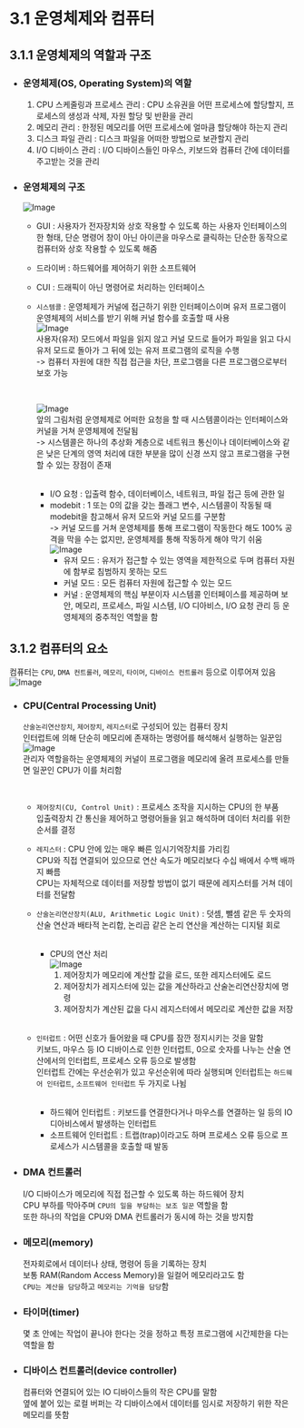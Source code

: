 # 3.1 운영체제와 컴퓨터
## 3.1.1 운영체제의 역할과 구조
- ### 운영체제(OS, Operating System)의 역할
  1. CPU 스케줄링과 프로세스 관리 : CPU 소유권을 어떤 프로세스에 할당할지, 프로세스의 생성과 삭제, 자원 할당 및 반환을 관리
  2. 메모리 관리 : 한정된 메모리를 어떤 프로세스에 얼마큼 할당해야 하는지 관리
  3. 디스크 파일 관리 : 디스크 파일을 어떠한 방법으로 보관할지 관리
  4. I/O 디바이스 관리 : I/O 디바이스들인 마우스, 키보드와 컴퓨터 간에 데이터를 주고받는 것을 관리

- ### 운영체제의 구조
    ![Image](https://blog.kakaocdn.net/dn/5FvbK/btsB3tSYz5Q/7q1OMuOOoGeXWypkQIAXKk/img.png)
  - GUI : 사용자가 전자장치와 상호 작용할 수 있도록 하는 사용자 인터페이스의 한 형태, 단순 명령어 창이 아닌 아이콘을 마우스로 클릭하는 단순한 동작으로 컴퓨터와 상호 작용할 수 있도록 해줌
  - 드라이버 : 하드웨어를 제어하기 위한 소프트웨어
  - CUI : 드래픽이 아닌 명령어로 처리하는 인터페이스
  - `시스템콜` : 운영체제가 커널에 접근하기 위한 인터페이스이며 유저 프로그램이 운영체제의 서비스를 받기 위해 커널 함수를 호출할 때 사용  
    ![Image](https://thebook.io/img/080367/021.jpg)  
    사용자(유저) 모드에서 파일을 읽지 않고 커널 모드로 들어가 파일을 읽고 다시 유저 모드로 돌아가 그 뒤에 있는 유저 프로그램의 로직을 수행  
    -> 컴퓨터 자원에 대한 직접 접근을 차단, 프로그램을 다른 프로그램으로부터 보호  가능
      
    <br>
    
    ![Image](https://velog.velcdn.com/images/comet1010/post/bfbb78a8-f29b-4ecc-b972-0bd09670e2d2/image.png)  
    앞의 그림처럼 운영체제로 어떠한 요청을 할 때 시스템콜이라는 인터페이스와 커널을 거쳐 운영체제에 전달됨  
    -> 시스템콜은 하나의 추상화 계층으로 네트워크 통신이나 데이터베이스와 같은 낮은 단계의 영역 처리에 대한 부분을 많이 신경 쓰지 않고 프로그램을 구현할 수 있는 장점이 존재
    
    <br>
  
    - I/O 요청 : 입출력 함수, 데이터베이스, 네트워크, 파일 접근 등에 관한 일
    - modebit : 1 또는 0의 값을 갖는 플래그 변수, 시스템콜이 작동될 때 modebit을 참고해서 유저 모드와 커널 모드를 구분함  
        -> 커널 모드를 거쳐 운영체제를 통해 프로그램이 작동한다 해도 100% 공격을 막을 수는 없지만, 운영체제를 통해 작동하게 해야 막기 쉬움
    ![Image](https://velog.velcdn.com/images/cnj9912/post/c039dbd9-a7c4-42a3-a2a1-81a6285023dc/image.png)  
        - 유저 모드 : 유저가 접근할 수 있는 영역을 제한적으로 두며 컴퓨터 자원에 함부로 침범하지 못하는 모드
        - 커널 모드 : 모든 컴퓨터 자원에 접근할 수 있는 모드
        - 커널 : 운영체제의 핵심 부분이자 시스템콜 인터페이스를 제공하며 보안, 메모리, 프로세스, 파일 시스템, I/O 디아비스, I/O 요청 관리 등 운영체제의 중추적인 역할을 함

## 3.1.2 컴퓨터의 요소
컴퓨터는 `CPU`, `DMA 컨트롤러`, `메모리`, `타이머`, `디바이스 컨트롤러` 등으로 이루어져 있음
![Image](https://blog.kakaocdn.net/dn/bXw6ma/btrXml8rJpk/kPMcLzvUDDzN4puNc8krJk/img.jpg)
- ### CPU(Central Processing Unit)
    `산술논리연산장치`, `제어장치`, `레지스터`로 구성되어 있는 컴퓨터 장치  
    인터럽트에 의해 단순히 메모리에 존재하는 명령어를 해석해서 실행하는 일꾼임  
    ![Image](https://encrypted-tbn0.gstatic.com/images?q=tbn:ANd9GcRaJeEwalPfkdiyp_WwunTji0Aff-Wdil-0bg&s)  
    관리자 역할을하는 운영체제의 커널이 프로그램을 메모리에 올려 프로세스를 만들면 일꾼인 CPU가 이를 처리함
    
    <br>

  - `제어장치(CU, Control Unit)` : 프로세스 조작을 지시하는 CPU의 한 부품  
  입출력장치 간 통신을 제어하고 명령어들을 읽고 해석하며 데이터 처리를 위한 순서를 결정
  - `레지스터` : CPU 안에 있는 매우 빠른 임시기억장치를 가리킴  
  CPU와 직접 연결되어 있으므로 연산 속도가 메모리보다 수십 배에서 수백 배까지 빠름  
  CPU는 자체적으로 데이터를 저장할 방법이 없기 때문에 레지스터를 거쳐 데이터를 전달함
  - `산술논리연산장치(ALU, Arithmetic Logic Unit)` : 덧셈, 뺄셈 같은 두 숫자의 산술 연산과 배타적 논리합, 논리곱 같은 논리 연산을 계산하는 디지털 회로
    
    <br>
  
    - CPU의 연산 처리  
    ![Image](https://blog.kakaocdn.net/dn/Zt19O/btrWIyr0n7e/ijMkEV25taOuRot5PdoqJk/img.png)  
      1. 제어장치가 메모리에 계산할 값을 로드, 또한 레지스터에도 로드
      2. 제어장치가 레지스터에 있는 값을 계산하라고 산술논리연산장치에 명령
      3. 제어장치가 계산된 값을 다시 레지스터에서 메모리로 계산한 값을 저장
  
    <br>
    
  - `인터럽트` : 어떤 신호가 들어왔을 때 CPU를 잠깐 정지시키는 것을 말함  
  키보드, 마우스 등 IO 디바이스로 인한 인터럽트, 0으로 숫자를 나누는 산술 연산에서의 인터럽트, 프로세스 오류 등으로 발생함  
  인터럽트 간에는 우선순위가 있고 우선순위에 따라 실행되며 인터럽트는 `하드웨어 인터럽트`, `소프트웨어 인터럽트` 두 가지로 나뉨
    
    <br>
  
    - 하드웨어 인터럽트 : 키보드를 연결한다거나 마우스를 연결하는 일 등의 IO 디아비스에서 발생하는 인터럽트
    - 소프트웨어 인터럽트 : 트랩(trap)이라고도 하며 프로세스 오류 등으로 프로세스가 시스템콜을 호출할 때 발동
- ### DMA 컨트롤러
    I/O 디바이스가 메모리에 직접 접근할 수 있도록 하는 하드웨어 장치  
    CPU 부하를 막아주며 `CPU의 일을 부담하는 보조 일꾼` 역할을 함  
    또한 하나의 작업을 CPU와 DMA 컨트롤러가 동시에 하는 것을 방지함
- ### 메모리(memory)
    전자회로에서 데이터나 상태, 명령어 등을 기록하는 장치  
    보통 RAM(Random Access Memory)을 일컬어 메모리라고도 함  
    `CPU는 계산을 담당`하고 `메모리는 기억을 담당`함
- ### 타이머(timer)
    몇 초 안에는 작업이 끝나야 한다는 것을 정하고 특정 프로그램에 시간제한을 다는 역할을 함
- ### 디바이스 컨트롤러(device controller)
    컴퓨터와 연결되어 있는 IO 디바이스들의 작은 CPU를 말함  
    옆에 붙어 있는 로컬 버퍼는 각 디바이스에서 데이터를 임시로 저장하기 위한 작은 메모리를 뜻함